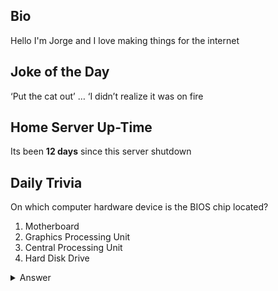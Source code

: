## Bio

Hello I'm Jorge and I love making things for the internet

## Joke of the Day

‘Put the cat out’ … ‘I didn’t realize it was on fire

## Home Server Up-Time

Its been **12 days** since this server shutdown


## Daily Trivia

On which computer hardware device is the BIOS chip located?
 1. Motherboard
 2. Graphics Processing Unit
 3. Central Processing Unit
 4. Hard Disk Drive

<details>
  <summary>Answer</summary>
  Motherboard
</details>
